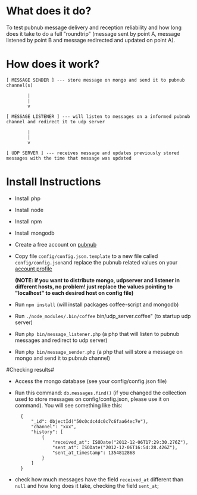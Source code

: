 # What does it do? #

To test pubnub message delivery and reception reliability and how long does it take to do a full "roundtrip" (message sent by point A, message listened by point B and message redirected and updated on point A).

# How does it work? #

    [ MESSAGE SENDER ] --- store message on mongo and send it to pubnub channel(s)

            |
            |
            v

    [ MESSAGE LISTENER ] --- will listen to messages on a informed pubnub channel and redirect it to udp server

            |
            |
            v

    [ UDP SERVER ] --- receives message and updates previously stored messages with the time that message was updated

# Install Instructions #

* Install php
* Install node
* Install npm
* Install mongodb
* Create a free account on [pubnub](http://pubnub.com)
* Copy file `config/config.json.template` to a new file called `config/config.json`and replace the pubnub related values on your [account profile](https://pubnub-prod.appspot.com/account) 

	**(NOTE: if you want to distribute mongo, udpserver and listener in different hosts, no problem! just replace the values pointing to "localhost" to each desired host on config file)**

* Run `npm install` (will install packages coffee-script and mongodb)
* Run `./node_modules/.bin/coffee` bin/udp_server.coffee" (to startup udp server)
* Run `php bin/message_listener.php` (a php that will listen to pubnub messages and redirect to udp server)
* Run `php bin/message_sender.php` (a php that will store a message on mongo and send it to pubnub channel)

#Checking results#

* Access the mongo database (see your config/config.json file)

* Run this command: `db.messages.find()` (if you changed the collection used to store messages on config/config.json, please use it on command). You will see something like this:

        {
            "_id": ObjectId("50c0cdc4dc0c7c6faa64ec7e"),
            "channel": "xxx",
            "history": [
                {
                    "received_at": ISODate("2012-12-06T17:29:30.276Z"),
                    "sent_at": ISODate("2012-12-06T16:54:28.426Z"),
                    "sent_at_timestamp": 1354812868
                }
            ]
        }

* check how much messages have the field `received_at` different than `null` and how long does it take, checking the field `sent_at`;

